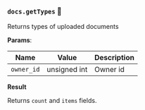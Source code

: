 ### `docs.getTypes` 🔰

Returns types of uploaded documents

**Params**:

|Name|Value|Description|
|--|--|--|
|`owner_id`|unsigned int|Owner id|

**Result**

Returns `count` and `items` fields.
